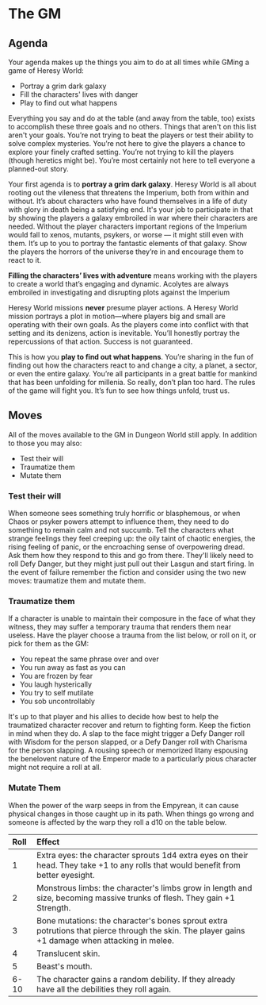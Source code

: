 # The GM

## Agenda
Your agenda makes up the things you aim to do at all times while GMing a game of Heresy World:

  - Portray a grim dark galaxy
  - Fill the characters' lives with danger
  - Play to find out what happens

Everything you say and do at the table (and away from the table, too) exists to accomplish these three goals and no others. Things that aren't on this list aren't your goals. You’re not trying to beat the players or test their ability to solve complex mysteries. You’re not here to give the players a chance to explore your finely crafted setting. You’re not trying to kill the players (though heretics might be). You’re most certainly not here to tell everyone a planned-out story.

Your first agenda is to **portray a grim dark galaxy**. Heresy World is all about rooting out the vileness that threatens the Imperium, both from within and without. It’s about characters who have found themselves in a life of duty with glory in death being a satisfying end. It's your job to participate in that by showing the players a galaxy embroiled in war where their characters are needed. Without the player characters important regions of the Imperium would fall to xenos, mutants, psykers, or worse — it might still even with them. It’s up to you to portray the fantastic elements of that galaxy. Show the players the horrors of the universe they’re in and encourage them to react to it.

**Filling the characters’ lives with adventure** means working with the players to create a world that’s engaging and dynamic. Acolytes are always embroiled in investigating and disrupting plots against the Imperium

Heresy World missions **never** presume player actions. A Heresy World mission portrays a plot in motion—where players big and small are operating with their own goals. As the players come into conflict with that setting and its denizens, action is inevitable. You’ll honestly portray the repercussions of that action. Success is not guaranteed.

This is how you **play to find out what happens**. You’re sharing in the fun of finding out how the characters react to and change a city, a planet, a sector, or even the entire galaxy. You’re all participants in a great battle for mankind that has been unfolding for millenia. So really, don’t plan too hard. The rules of the game will fight you. It’s fun to see how things unfold, trust us.

## Moves
All of the moves available to the GM in Dungeon World still apply. In addition to those you may also:

  - Test their will
  - Traumatize them
  - Mutate them


### Test their will
When someone sees something truly horrific or blasphemous, or when Chaos or psyker powers attempt to influence them, they need to do something to remain calm and not succumb. Tell the characters what strange feelings they feel creeping up: the oily taint of chaotic energies, the rising feeling of panic, or the encroaching sense of overpowering dread. Ask them how they respond to this and go from there. They'll likely need to roll Defy Danger, but they might just pull out their Lasgun and start firing. In the event of failure remember the fiction and consider using the two new moves: traumatize them and mutate them.

### Traumatize them
If a character is unable to maintain their composure in the face of what they witness, they may suffer a temporary trauma that renders them near useless. Have the player choose a trauma from the list below, or roll on it, or pick for them as the GM:

  - You repeat the same phrase over and over
  - You run away as fast as you can
  - You are frozen by fear
  - You laugh hysterically
  - You try to self mutilate
  - You sob uncontrollably

It's up to that player and his allies to decide how best to help the traumatized character recover and return to fighting form. Keep the fiction in mind when they do. A slap to the face might trigger a Defy Danger roll with Wisdom for the person slapped, or a Defy Danger roll with Charisma for the person slapping. A rousing speech or memorized litany espousing the benelovent nature of the Emperor made to a particularly pious character might not require a roll at all.

### Mutate Them
When the power of the warp seeps in from the Empyrean, it can cause physical changes in those caught up in its path. When things go wrong and someone is affected by the warp they roll a d10 on the table below.

|Roll|Effect|
|:--|:--|
|1|Extra eyes: the character sprouts 1d4 extra eyes on their head. They take +1 to any rolls that would benefit from better eyesight.|
|2|Monstrous limbs: the character's limbs grow in length and size, becoming massive trunks of flesh. They gain +1 Strength.|
|3|Bone mutations: the character's bones sprout extra potrutions that pierce through the skin. The player gains +1 damage when attacking in melee.|
|4|Translucent skin.|
|5|Beast's mouth.|
|6-10|The character gains a random debility. If they already have all the debilities they roll again.|
